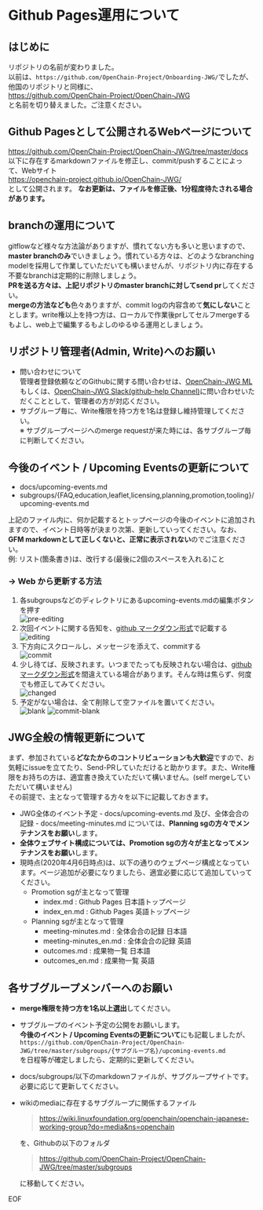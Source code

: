 # Github Pages運用について

## はじめに

リポジトリの名前が変わりました。  
以前は、```https://github.com/OpenChain-Project/Onboarding-JWG/```でしたが、他国のリポジトリと同様に、  
https://github.com/OpenChain-Project/OpenChain-JWG  
と名前を切り替えました。ご注意ください。  

## Github Pagesとして公開されるWebページについて

https://github.com/OpenChain-Project/OpenChain-JWG/tree/master/docs  
以下に存在するmarkdownファイルを修正し、commit/pushすることによって、Webサイト  
https://openchain-project.github.io/OpenChain-JWG/  
として公開されます。 **なお更新は、ファイルを修正後、1分程度待たされる場合があります。**  

## branchの運用について

gitflowなど様々な方法論がありますが、慣れてない方も多いと思いますので、**master branchのみ**でいきましょう。慣れている方々は、どのようなbranching modelを採用して作業していただいても構いませんが、リポジトリ内に存在する不要なbranchは定期的に削除しましょう。  
**PRを送る方々は、上記リポジトリのmaster branchに対してsend pr**してください。  
**mergeの方法なども**色々ありますが、commit logの内容含めて**気にしない**こととします。write権以上を持つ方は、ローカルで作業後prしてセルフmergeするもよし、web上で編集するもよしのゆるゆる運用としましょう。  

## リポジトリ管理者(Admin, Write)へのお願い  

- 問い合わせについて  
管理者登録依頼などのGithubに関する問い合わせは、[OpenChain-JWG ML](https://lists.openchainproject.org/g/japan-wg)もしくは、[OpenChain-JWG Slack(github-help Channel)](https://openchain-japanwg.slack.com/archives/C011BDX3NRX)に問い合わせいただくこととして、管理者の方が対応ください。  
- サブグループ毎に、Write権限を持つ方を1名は登録し維持管理してください。  
※ サブグループページへのmerge requestが来た時には、各サブグループ毎に判断してください。  

## 今後のイベント / Upcoming Eventsの更新について

- docs/upcoming-events.md  
- subgroups/{FAQ,education,leaflet,licensing,planning,promotion,tooling}/upcoming-events.md  

上記のファイル内に、何か記載するとトップページの今後のイベントに追加されますので、イベント日時等が決まり次第、更新していってください。なお、**GFM markdownとして正しくないと、正常に表示されない**のでご注意ください。  
例: リスト(箇条書き)は、改行する(最後に2個のスペースを入れる)こと  

### &rarr; Web から更新する方法  

1. 各subgroupsなどのディレクトリにあるupcoming-events.mdの編集ボタンを押す  
![pre-editing](./images/pre-edit.jpg)
1. 次回イベントに関する告知を、[github マークダウン形式](https://github.github.com/gfm/)で記載する  
![editing](./images/edit.jpg)
1. 下方向にスクロールし、メッセージを添えて、commitする  
![commit](./images/commit-changes.jpg)
1. 少し待てば、反映されます。いつまでたっても反映されない場合は、[github マークダウン形式](https://github.github.com/gfm/)を間違えている場合があります。そんな時は焦らず、何度でも修正してみてください。  
![changed](./images/changed.jpg)
1. 予定がない場合は、全て削除して空ファイルを置いてください。  
![blank](./images/blank.jpg)
![commit-blank](./images/commit-blank.jpg)


## JWG全般の情報更新について  

まず、参加されている**どなたからのコントリビューションも大歓迎**ですので、お気軽にissueを立てたり、Send-PRしていただけると助かります。また、Write権限をお持ちの方は、適宜書き換えていただいて構いません。(self mergeしていただいて構いません)  
その前提で、主となって管理する方々を以下に記載しておきます。  

- JWG全体のイベント予定 - docs/upcoming-events.md 及び、全体会合の記録 - docs/meeting-minutes.md については、**Planning sgの方々でメンテナンスをお願い**します。  
- **全体ウェブサイト構成については、Promotion sgの方々が主となってメンテナンスをお願い**します。  
- 現時点(2020年4月6日時点)は、以下の通りのウェブページ構成となっています。ページ追加が必要になりましたら、適宜必要に応じて追加していってください。  
   - Promotion sgが主となって管理   
      - index.md : Github Pages 日本語トップページ  
      - index_en.md : Github Pages 英語トップページ  
   - Planning sgが主となって管理  
      - meeting-minutes.md : 全体会合の記録 日本語  
      - meeting-minutes_en.md : 全体会合の記録 英語  
      - outcomes.md : 成果物一覧 日本語  
      - outcomes_en.md : 成果物一覧 英語  

## 各サブグループメンバーへのお願い  

- **merge権限を持つ方を1名以上選出**してください。  
- サブグループのイベント予定の公開をお願いします。  
  **今後のイベント / Upcoming Eventsの更新について**にも記載しましたが、  
  ```https://github.com/OpenChain-Project/OpenChain-JWG/tree/master/subgroups/{サブグループ名}/upcoming-events.md```  
    を日程等が確定しましたら、定期的に更新してください。

- docs/subgroups/以下のmarkdownファイルが、サブグループサイトです。必要に応じて更新してください。  
- wikiのmediaに存在するサブグループに関係するファイル
   > https://wiki.linuxfoundation.org/openchain/openchain-japanese-working-group?do=media&ns=openchain  

   を、Githubの以下のフォルダ  
  > https://github.com/OpenChain-Project/OpenChain-JWG/tree/master/subgroups  

  に移動してください。  


EOF
